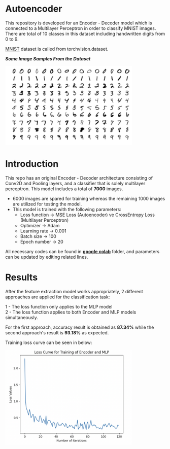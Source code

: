 # Autoencoder

This repository is developed for an Encoder - Decoder model which is connected to a Multilayer Perceptron in order to classify MNIST images. There are total of 10 classes in this dataset including handwritten digits from 0 to 9.

[MNIST](https://www.kaggle.com/datasets/hojjatk/mnist-dataset) dataset is called from torchvision.dataset.

***Some Image Samples From the Dataset***

<a href="url">
  <img src="https://github.com/ekaraali/Autoencoder/blob/main/images_/mnist_dataset.png?raw=true" height="250" width="400">
</a>
                                                                                                                     
# Introduction

This repo has an original Encoder - Decoder architecture consisting of Conv2D and Pooling layers, and a classifier that is solely multilayer perceptron. This model includes a total of **7000** images.

  - 6000 images are spared for training whereas the remaining 1000 images are utilized for testing the model.
  - This model is trained with the following parameters:
    - Loss function -> MSE Loss (Autoencoder) ve CrossEntropy Loss (Multilayer Perceptron)
    - Optimizer -> Adam
    - Learning rate -> 0.001
    - Batch size -> 100
    - Epoch number -> 20

All necessary codes can be found in [**google colab**](https://github.com/ekaraali/Autoencoder/blob/main/Encoder_Decoder_on_MNIST_Dataset.ipynb) folder, and parameters can be updated by editing related lines.

# Results

After the feature extraction model works appropriately, 2 different approaches are applied for the classification task:
  
  1 - The loss function only applies to the MLP model <br/>
  2 - The loss function applies to both Encoder and MLP models simultaneously.
  
For the first approach, accuracy result is obtained as **87.34%** while the second approach's result is **93.18%** as expected.

Training loss curve can be seen in below:

<a href="url">
  <img src="https://github.com/ekaraali/Autoencoder/blob/main/images_/loss_curve.png?raw=true" height="300" width="400">
</a>

